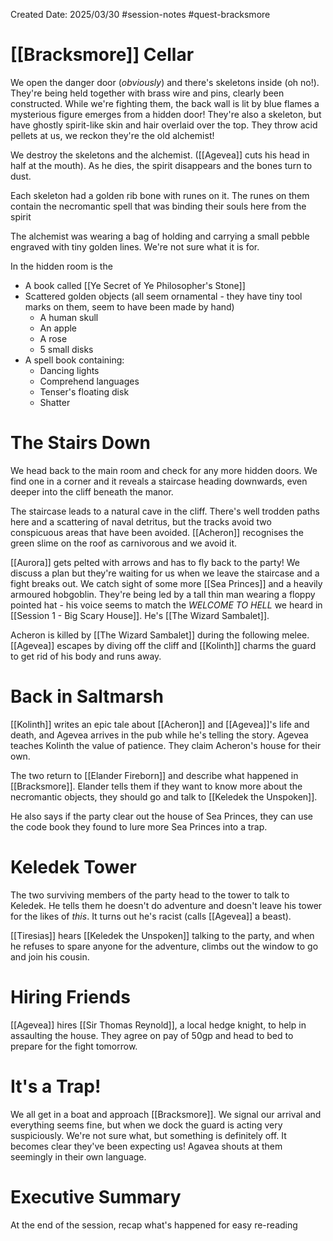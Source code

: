 Created Date: 2025/03/30
#session-notes
#quest-bracksmore
# [[Bracksmore]] Cellar
We open the danger door (*obviously*) and there's skeletons inside (oh no!). They're being held together with brass wire and pins, clearly been constructed.
While we're fighting them, the back wall is lit by blue flames a mysterious figure emerges from a hidden door! They're also a skeleton, but have ghostly spirit-like skin and hair overlaid over the top. They throw acid pellets at us, we reckon they're the old alchemist!

We destroy the skeletons and the alchemist. ([[Agevea]] cuts his head in half at the mouth). As he dies, the spirit disappears and the bones turn to dust.

Each skeleton had a golden rib bone with runes on it. The runes on them contain the necromantic spell that was binding their souls here from the spirit

The alchemist was wearing a bag of holding and carrying a small pebble engraved with tiny golden lines. We're not sure what it is for.

In the hidden room is the
- A book called [[Ye Secret of Ye Philosopher's Stone]]
- Scattered golden objects (all seem ornamental - they have tiny tool marks on them, seem to have been made by hand)
	- A human skull
	- An apple
	- A rose
	- 5 small disks
- A spell book containing:
	- Dancing lights
	- Comprehend languages
	- Tenser's floating disk
	- Shatter
# The Stairs Down
We head back to the main room and check for any more hidden doors. We find one in a corner and it reveals a staircase heading downwards, even deeper into the cliff beneath the manor.

The staircase leads to a natural cave in the cliff. There's well trodden paths here and a scattering of naval detritus, but the tracks avoid two conspicuous areas that have been avoided. [[Acheron]] recognises the green slime on the roof as carnivorous and we avoid it.

[[Aurora]] gets pelted with arrows and has to fly back to the party! We discuss a plan but they're waiting for us when we leave the staircase and a fight breaks out. We catch sight of some more [[Sea Princes]] and a heavily armoured hobgoblin. They're being led by a tall thin man wearing a floppy pointed hat - his voice seems to match the *WELCOME TO HELL* we heard in [[Session 1 - Big Scary House]]. He's [[The Wizard Sambalet]].

Acheron is killed by [[The Wizard Sambalet]] during the following melee. [[Agevea]] escapes by diving off the cliff and [[Kolinth]] charms the guard to get rid of his body and runs away.
# Back in Saltmarsh
[[Kolinth]] writes an epic tale about [[Acheron]] and [[Agevea]]'s life and death, and Agevea arrives in the pub while he's telling the story. Agevea teaches Kolinth the value of patience. They claim Acheron's house for their own.

The two return to [[Elander Fireborn]] and describe what happened in [[Bracksmore]]. Elander tells them if they want to know more about the necromantic objects, they should go and talk to [[Keledek the Unspoken]].

He also says if the party clear out the house of Sea Princes, they can use the code book they found to lure more Sea Princes into a trap.
# Keledek Tower
The two surviving members of the party head to the tower to talk to Keledek. He tells them he doesn't do adventure and doesn't leave his tower for the likes of *this*. It turns out he's racist (calls [[Agevea]] a beast).

[[Tiresias]] hears [[Keledek the Unspoken]] talking to the party, and when he refuses to spare anyone for the adventure, climbs out the window to go and join his cousin.
# Hiring Friends
[[Agevea]] hires [[Sir Thomas Reynold]], a local hedge knight, to help in assaulting the house. They agree on pay of 50gp and head to bed to prepare for the fight tomorrow.
# It's a Trap!
We all get in a boat and approach [[Bracksmore]]. We signal our arrival and everything seems fine, but when we dock the guard is acting very suspiciously. We're not sure what, but something is definitely off. It becomes clear they've been expecting us! Agavea shouts at them seemingly in their own language.
# Executive Summary
At the end of the session, recap what's happened for easy re-reading
